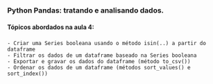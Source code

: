 ### Python Pandas: tratando e analisando dados.
 
#### Tópicos abordados na aula 4:

###
    - Criar uma Series booleana usando o método isin(..) a partir do dataframe
    - Filtrar os dados de um dataframe baseado na Series booleana
    - Exportar e gravar os dados do dataframe (método to_csv())
    - Ordenar os dados de um dataframe (métodos sort_values() e sort_index())
